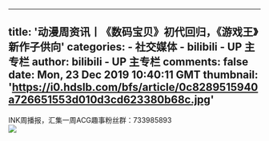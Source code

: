 
---
title: '动漫周资讯丨《数码宝贝》初代回归，《游戏王》新作子供向'
categories: 
    - 社交媒体
    - bilibili - UP 主专栏
author: bilibili - UP 主专栏
comments: false
date: Mon, 23 Dec 2019 10:40:11 GMT
thumbnail: 'https://i0.hdslb.com/bfs/article/0c8289515940a726651553d010d3cd623380b68c.jpg'
---

<div>   
INK周播报，汇集一周ACG趣事粉丝群：733985893<br><img src="https://i0.hdslb.com/bfs/article/0c8289515940a726651553d010d3cd623380b68c.jpg" referrerpolicy="no-referrer">  
</div>
            